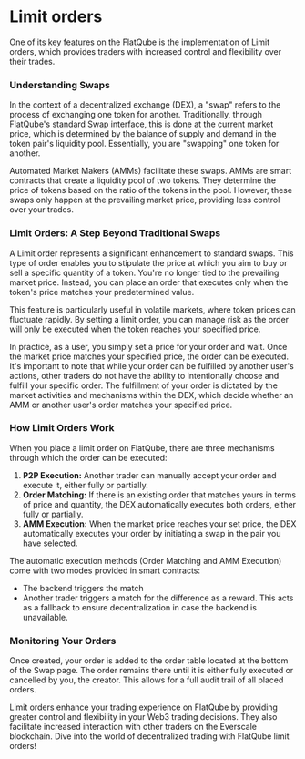 # Limit orders

One of its key features on the FlatQube is the implementation of Limit orders, which provides traders with increased control and flexibility over their trades.

### **Understanding Swaps**

In the context of a decentralized exchange (DEX), a "swap" refers to the process of exchanging one token for another. Traditionally, through FlatQube's standard Swap interface, this is done at the current market price, which is determined by the balance of supply and demand in the token pair's liquidity pool. Essentially, you are "swapping" one token for another.

Automated Market Makers (AMMs) facilitate these swaps. AMMs are smart contracts that create a liquidity pool of two tokens. They determine the price of tokens based on the ratio of the tokens in the pool. However, these swaps only happen at the prevailing market price, providing less control over your trades.

### **Limit Orders: A Step Beyond Traditional Swaps**

A Limit order represents a significant enhancement to standard swaps. This type of order enables you to stipulate the price at which you aim to buy or sell a specific quantity of a token. You're no longer tied to the prevailing market price. Instead, you can place an order that executes only when the token's price matches your predetermined value.

This feature is particularly useful in volatile markets, where token prices can fluctuate rapidly. By setting a limit order, you can manage risk as the order will only be executed when the token reaches your specified price.

In practice, as a user, you simply set a price for your order and wait. Once the market price matches your specified price, the order can be executed. It's important to note that while your order can be fulfilled by another user's actions, other traders do not have the ability to intentionally choose and fulfill your specific order. The fulfillment of your order is dictated by the market activities and mechanisms within the DEX, which decide whether an AMM or another user's order matches your specified price.

### **How Limit Orders Work**

When you place a limit order on FlatQube, there are three mechanisms through which the order can be executed:

1. **P2P Execution:** Another trader can manually accept your order and execute it, either fully or partially.
2. **Order Matching:** If there is an existing order that matches yours in terms of price and quantity, the DEX automatically executes both orders, either fully or partially.
3. **AMM Execution:** When the market price reaches your set price, the DEX automatically executes your order by initiating a swap in the pair you have selected.

The automatic execution methods (Order Matching and AMM Execution) come with two modes provided in smart contracts:

* The backend triggers the match
* Another trader triggers a match for the difference as a reward. This acts as a fallback to ensure decentralization in case the backend is unavailable.

### **Monitoring Your Orders**

Once created, your order is added to the order table located at the bottom of the Swap page. The order remains there until it is either fully executed or cancelled by you, the creator. This allows for a full audit trail of all placed orders.

Limit orders enhance your trading experience on FlatQube by providing greater control and flexibility in your Web3 trading decisions. They also facilitate increased interaction with other traders on the Everscale blockchain. Dive into the world of decentralized trading with FlatQube limit orders!
